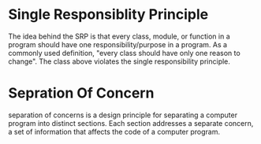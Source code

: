 # Single Responsiblity Principle

The idea behind the SRP is that every class, module, or function in a program should have one responsibility/purpose in a program. As a commonly used definition, "every class should have only one reason to change". The class above violates the single responsibility principle.

# Sepration Of Concern

separation of concerns is a design principle for separating a computer program into distinct sections. Each section addresses a separate concern, a set of information that affects the code of a computer program.